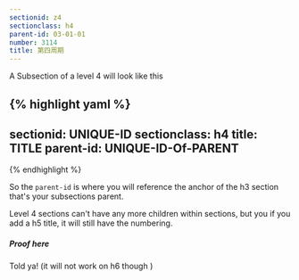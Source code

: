 ```yaml
---
sectionid: z4
sectionclass: h4
parent-id: 03-01-01
number: 3114
title: 第四周期
---
```

A Subsection of a level 4 will look like this

{% highlight yaml %}
---
sectionid: UNIQUE-ID
sectionclass: h4
title: TITLE
parent-id: UNIQUE-ID-Of-PARENT
---
{% endhighlight %}

So the `parent-id` is where you will reference the anchor of the h3 section that's your subsections parent.

Level 4 sections can't have any more children within sections, but you if you add a h5 title, it will still have the numbering.

##### Proof here

Told ya! (it will not work on h6 though )
